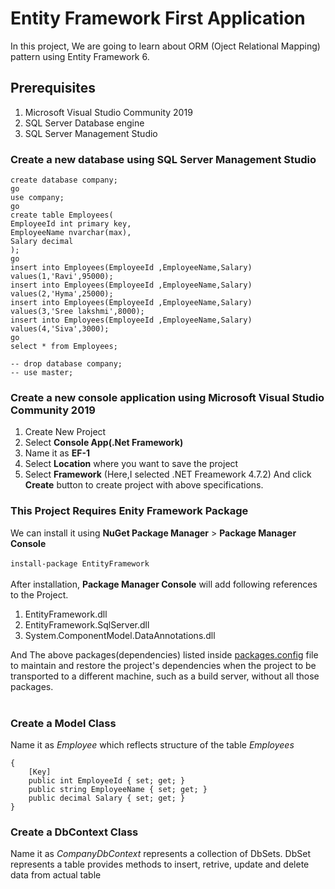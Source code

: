 # Entity Framework First Application
In this project, We are going to learn about ORM (Oject Relational Mapping) pattern using Entity Framework 6.
## Prerequisites
1. Microsoft Visual Studio Community 2019
2. SQL Server Database engine
3. SQL Server Management Studio
### Create a new database using SQL Server Management Studio
````
create database company;
go
use company;
go
create table Employees(
EmployeeId int primary key,
EmployeeName nvarchar(max),
Salary decimal
);
go
insert into Employees(EmployeeId ,EmployeeName,Salary)
values(1,'Ravi',95000);
insert into Employees(EmployeeId ,EmployeeName,Salary)
values(2,'Hyma',25000);
insert into Employees(EmployeeId ,EmployeeName,Salary)
values(3,'Sree lakshmi',8000);
insert into Employees(EmployeeId ,EmployeeName,Salary)
values(4,'Siva',3000);
go
select * from Employees;

-- drop database company;
-- use master;
````
### Create a new console application using Microsoft Visual Studio Community 2019
1. Create New Project
2. Select **Console App(.Net Framework)**
3. Name it as **EF-1**
4. Select **Location** where you want to save the project
5. Select **Framework** (Here,I selected .NET Freamework 4.7.2)
And click **Create** button to create project with above specifications.
### This Project Requires Enity Framework Package
We can install it using **NuGet Package Manager** > **Package Manager Console**<br/><br/>
`install-package EntityFramework`<br/><br/>
After installation, **Package Manager Console** will add following references to the Project.
1. EntityFramework.dll
2. EntityFramework.SqlServer.dll
3. System.ComponentModel.DataAnnotations.dll

And The above packages(dependencies) listed inside [packages.config](https://github.com/myplace-e-hub/EF-1/blob/main/EF-1/packages.config) file to maintain and restore the project's dependencies when the project to be transported to a different machine, such as a build server, without all those packages.<br/><br/>
### Create a Model Class
Name it as *Employee* which reflects structure of the table *Employees*
````class Employee
{
    [Key]
    public int EmployeeId { set; get; }
    public string EmployeeName { set; get; }
    public decimal Salary { set; get; }
}
````
### Create a DbContext Class
Name it as *CompanyDbContext* represents a collection of DbSets.
DbSet represents a table provides methods to insert, retrive, update and delete data from actual table
````
````
